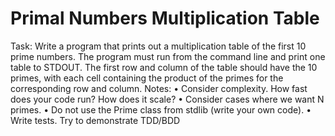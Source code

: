 # Primal Numbers Multiplication Table

Task:
Write a program that prints out a multiplication table of the first 10 prime numbers. The program must run from the command line and print one table to STDOUT. The first row and column of the table should have the 10 primes, with each cell containing the product of the primes for the corresponding row and column.
Notes:
 • Consider complexity. How fast does your code run? How does it scale?
 • Consider cases where we want N primes. 
 • Do not use the Prime class from stdlib (write your own code). 
 • Write tests. Try to demonstrate TDD/BDD